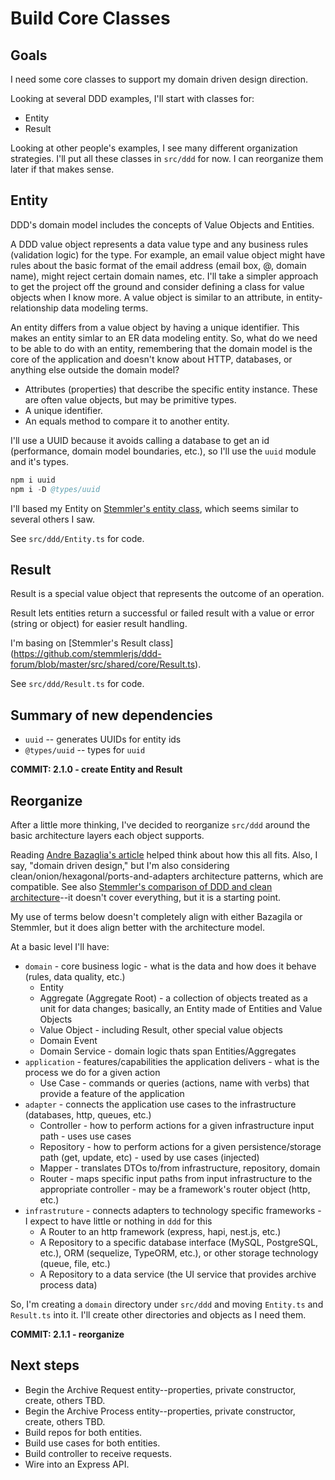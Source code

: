 # Build Core Classes

## Goals

I need some core classes to support my domain driven design direction.

Looking at several DDD examples, I'll start with classes for:

-  Entity
-  Result

Looking at other people's examples, I see many different organization strategies. I'll put all these classes in `src/ddd` for now. I can reorganize them later if that makes sense.

## Entity

DDD's domain model includes the concepts of Value Objects and Entities.

A DDD value object represents a data value type and any business rules (validation logic) for the type. For example, an email value object might have rules about the basic format of the email address (email box, @, domain name), might reject certain domain names, etc. I'll take a simpler approach to get the project off the ground and consider defining a class for value objects when I know more. A value object is similar to an attribute, in entity-relationship data modeling terms.

An entity differs from a value object by having a unique identifier. This makes an entity simlar to an ER data modeling entity. So, what do we need to be able to do with an entity, remembering that the domain model is the core of the application and doesn't know about HTTP, databases, or anything else outside the domain model?

-  Attributes (properties) that describe the specific entity instance. These are often value objects, but may be primitive types.
-  A unique identifier.
-  An equals method to compare it to another entity.

I'll use a UUID because it avoids calling a database to get an id (performance, domain model boundaries, etc.), so I'll use the `uuid` module and it's types.

```s
npm i uuid
npm i -D @types/uuid
```

I'll based my Entity on [Stemmler's entity class](https://github.com/stemmlerjs/ddd-forum/blob/master/src/shared/domain/Entity.ts), which seems similar to several others I saw.

See `src/ddd/Entity.ts` for code.

## Result

Result is a special value object that represents the outcome of an operation.

Result lets entities return a successful or failed result with a value or error (string or object) for easier result handling.

I'm basing on [Stemmler's Result class] (https://github.com/stemmlerjs/ddd-forum/blob/master/src/shared/core/Result.ts).

See `src/ddd/Result.ts` for code.

## Summary of new dependencies

-  `uuid` -- generates UUIDs for entity ids
-  `@types/uuid` -- types for `uuid`

**COMMIT: 2.1.0 - create Entity and Result**

## Reorganize

After a little more thinking, I've decided to reorganize `src/ddd` around the basic architecture layers each object supports.

Reading [Andre Bazaglia's article](https://bazaglia.com/clean-architecture-with-typescript-ddd-onion/) helped think about how this all fits. Also, I say, "domain driven design," but I'm also considering clean/onion/hexagonal/ports-and-adapters architecture patterns, which are compatible. See also [Stemmler's comparison of DDD and clean architecture](https://khalilstemmler.com/articles/software-design-architecture/domain-driven-design-vs-clean-architecture/)--it doesn't cover everything, but it is a starting point.

My use of terms below doesn't completely align with either Bazagila or Stemmler, but it does align better with the architecture model.

At a basic level I'll have:

-  `domain` - core business logic - what is the data and how does it behave (rules, data quality, etc.)
   -  Entity
   -  Aggregate (Aggregate Root) - a collection of objects treated as a unit for data changes; basically, an Entity made of Entities and Value Objects
   -  Value Object - including Result, other special value objects
   -  Domain Event
   -  Domain Service - domain logic thats span Entities/Aggregates
-  `application` - features/capabilities the application delivers - what is the process we do for a given action
   -  Use Case - commands or queries (actions, name with verbs) that provide a feature of the application
-  `adapter` - connects the application use cases to the infrastructure (databases, http, queues, etc.)
   -  Controller - how to perform actions for a given infrastructure input path - uses use cases
   -  Repository - how to perform actions for a given persistence/storage path (get, update, etc) - used by use cases (injected)
   -  Mapper - translates DTOs to/from infrastructure, repository, domain
   -  Router - maps specific input paths from input infrastructure to the appropriate controller - may be a framework's router object (http, etc.)
-  `infrastruture` - connects adapters to technology specific frameworks - I expect to have little or nothing in `ddd` for this
   -  A Router to an http framework (express, hapi, nest.js, etc.)
   -  A Repository to a specific database interface (MySQL, PostgreSQL, etc.), ORM (sequelize, TypeORM, etc.), or other storage technology (queue, file, etc.)
   -  A Repository to a data service (the UI service that provides archive process data)

So, I'm creating a `domain` directory under `src/ddd` and moving `Entity.ts` and `Result.ts` into it. I'll create other directories and objects as I need them.

**COMMIT: 2.1.1 - reorganize**

## Next steps

-  Begin the Archive Request entity--properties, private constructor, create, others TBD.
-  Begin the Archive Process entity--properties, private constructor, create, others TBD.
-  Build repos for both entities.
-  Build use cases for both entities.
-  Build controller to receive requests.
-  Wire into an Express API.
